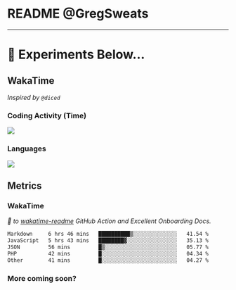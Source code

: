 # README @GregSweats




---
# 🧪 Experiments Below...

## WakaTime

_Inspired by `@diced`_

### Coding Activity (Time)

<a href="https://wakatime.com/@GregSweats" target="_blank"><img src="https://wakatime.com/share/@GregSweats/3e9a92c7-c185-4f55-803f-68a9b7718dc3.png" /></a>

### Languages

<a href="https://wakatime.com/@GregSweats" target="_blank"><img src="https://wakatime.com/share/@GregSweats/18488bb6-6c63-4c8f-bdee-3b8c141f2ad4.png" /></a>

## Metrics

### WakaTime

_🙏 to [wakatime-readme]() GitHub Action and Excellent Onboarding Docs._

<!--START_SECTION:waka-->

```txt
Markdown     6 hrs 46 mins   ██████████▒░░░░░░░░░░░░░░   41.54 %
JavaScript   5 hrs 43 mins   ████████▓░░░░░░░░░░░░░░░░   35.13 %
JSON         56 mins         █▒░░░░░░░░░░░░░░░░░░░░░░░   05.77 %
PHP          42 mins         █░░░░░░░░░░░░░░░░░░░░░░░░   04.34 %
Other        41 mins         █░░░░░░░░░░░░░░░░░░░░░░░░   04.27 %
```

<!--END_SECTION:waka-->

### More coming soon?